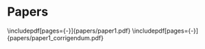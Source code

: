 # Papers

\includepdf[pages={-}]{papers/paper1.pdf}
\includepdf[pages={-}]{papers/paper1_corrigendum.pdf}
